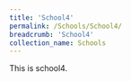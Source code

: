 ```yaml
---
title: 'School4'
permalink: /Schools/School4/
breadcrumb: 'School4'
collection_name: Schools
---
```


<div>
This is school4.
</div>
